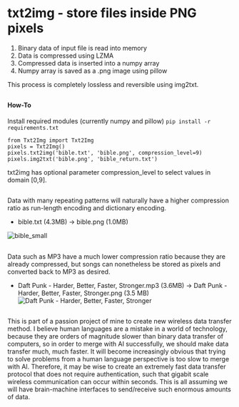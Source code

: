 # txt2img - store files inside PNG pixels
1. Binary data of input file is read into memory
2. Data is compressed using LZMA
3. Compressed data is inserted into a numpy array
4. Numpy array is saved as a .png image using pillow

This process is completely lossless and reversible using img2txt.
##

#### How-To
Install required modules (currently numpy and pillow) ```pip install -r requirements.txt```
```
from Txt2Img import Txt2Img
pixels = Txt2Img()
pixels.txt2img('bible.txt', 'bible.png', compression_level=9)
pixels.img2txt('bible.png', 'bible_return.txt')
```
txt2img has optional parameter compression_level to select values in domain [0,9].


##
Data with many repeating patterns will naturally have a higher compression ratio as run-length encoding and dictionary encoding.
- bible.txt (4.3MB) -> bible.png (1.0MB)

![bible_small](https://github.com/user-attachments/assets/9d47be7d-2c6d-4dd8-89c8-c90871dcd5fd)

##

Data such as MP3 have a much lower compression ratio because they are already compressed, but songs can nonetheless be stored as pixels and converted back to MP3 as desired.
- Daft Punk - Harder, Better, Faster, Stronger.mp3  (3.6MB) -> Daft Punk - Harder, Better, Faster, Stronger.png (3.5 MB)
![Daft Punk - Harder, Better, Faster, Stronger](https://github.com/user-attachments/assets/65eb60fd-ea63-4f66-8868-c368fbdb0902)

## 

This is part of a passion project of mine to create new wireless data transfer method. I believe human languages are a mistake in a world of technology, because they are orders of magnitude slower than binary data transfer of computers, so in order to merge with AI successfully, we should make data transfer much, much faster.
It will become increasingly obvious that trying to solve problems from a human language perspective is too slow to merge with AI. Therefore, it may be wise to create an extremely fast data transfer protocol that does not require authentication, such that gigabit scale wireless communication can occur within seconds.
This is all assuming we will have brain-machine interfaces to send/receive such enormous amounts of data.
